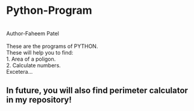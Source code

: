 # Python-Program
<br>
Author-Faheem Patel
<br>
<br>
These are the programs of PYTHON.
<br>
These will help you to find:
<br>
1. Area of a poligon.<br>
2. Calculate numbers.
<br>Excetera...
<br><h2> In future, you will also find perimeter calculator in my repository!</h2>
